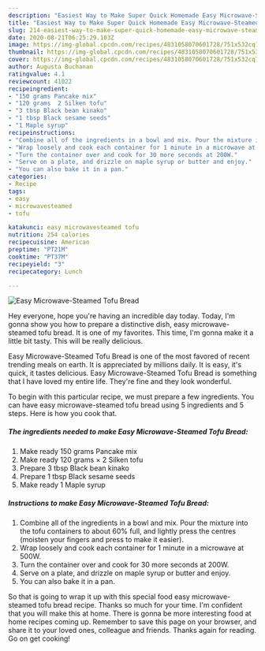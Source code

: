 ```yaml
---
description: "Easiest Way to Make Super Quick Homemade Easy Microwave-Steamed Tofu Bread"
title: "Easiest Way to Make Super Quick Homemade Easy Microwave-Steamed Tofu Bread"
slug: 214-easiest-way-to-make-super-quick-homemade-easy-microwave-steamed-tofu-bread
date: 2020-08-21T06:25:29.103Z
image: https://img-global.cpcdn.com/recipes/4831058070601728/751x532cq70/easy-microwave-steamed-tofu-bread-recipe-main-photo.jpg
thumbnail: https://img-global.cpcdn.com/recipes/4831058070601728/751x532cq70/easy-microwave-steamed-tofu-bread-recipe-main-photo.jpg
cover: https://img-global.cpcdn.com/recipes/4831058070601728/751x532cq70/easy-microwave-steamed-tofu-bread-recipe-main-photo.jpg
author: Augusta Buchanan
ratingvalue: 4.1
reviewcount: 41022
recipeingredient:
- "150 grams Pancake mix"
- "120 grams  2 Silken tofu"
- "3 tbsp Black bean kinako"
- "1 tbsp Black sesame seeds"
- "1 Maple syrup"
recipeinstructions:
- "Combine all of the ingredients in a bowl and mix. Pour the mixture into the tofu containers to about 60% full, and lightly press the centres (moisten your fingers and press to make it easier)."
- "Wrap loosely and cook each container for 1 minute in a microwave at 500W."
- "Turn the container over and cook for 30 more seconds at 200W."
- "Serve on a plate, and drizzle on maple syrup or butter and enjoy."
- "You can also bake it in a pan."
categories:
- Recipe
tags:
- easy
- microwavesteamed
- tofu

katakunci: easy microwavesteamed tofu 
nutrition: 254 calories
recipecuisine: American
preptime: "PT21M"
cooktime: "PT37M"
recipeyield: "3"
recipecategory: Lunch

---
```



![Easy Microwave-Steamed Tofu Bread](https://img-global.cpcdn.com/recipes/4831058070601728/751x532cq70/easy-microwave-steamed-tofu-bread-recipe-main-photo.jpg)

Hey everyone, hope you're having an incredible day today. Today, I'm gonna show you how to prepare a distinctive dish, easy microwave-steamed tofu bread. It is one of my favorites. This time, I'm gonna make it a little bit tasty. This will be really delicious.

Easy Microwave-Steamed Tofu Bread is one of the most favored of recent trending meals on earth. It is appreciated by millions daily. It is easy, it's quick, it tastes delicious. Easy Microwave-Steamed Tofu Bread is something that I have loved my entire life. They're fine and they look wonderful.




To begin with this particular recipe, we must prepare a few ingredients. You can have easy microwave-steamed tofu bread using 5 ingredients and 5 steps. Here is how you cook that.

<!--inarticleads1-->

##### The ingredients needed to make Easy Microwave-Steamed Tofu Bread:

1. Make ready 150 grams Pancake mix
1. Make ready 120 grams × 2 Silken tofu
1. Prepare 3 tbsp Black bean kinako
1. Prepare 1 tbsp Black sesame seeds
1. Make ready 1 Maple syrup




<!--inarticleads2-->

##### Instructions to make Easy Microwave-Steamed Tofu Bread:

1. Combine all of the ingredients in a bowl and mix. Pour the mixture into the tofu containers to about 60% full, and lightly press the centres (moisten your fingers and press to make it easier).
1. Wrap loosely and cook each container for 1 minute in a microwave at 500W.
1. Turn the container over and cook for 30 more seconds at 200W.
1. Serve on a plate, and drizzle on maple syrup or butter and enjoy.
1. You can also bake it in a pan.




So that is going to wrap it up with this special food easy microwave-steamed tofu bread recipe. Thanks so much for your time. I'm confident that you will make this at home. There is gonna be more interesting food at home recipes coming up. Remember to save this page on your browser, and share it to your loved ones, colleague and friends. Thanks again for reading. Go on get cooking!
